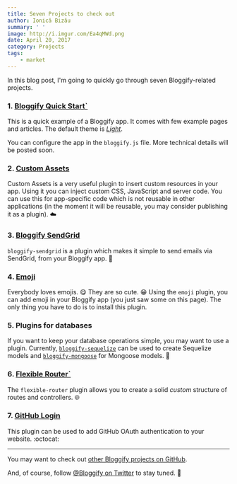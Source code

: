 ```yaml
---
title: Seven Projects to check out
author: Ionică Bizău
summary: ' '
image: http://i.imgur.com/Ea4qMWd.png
date: April 20, 2017
category: Projects
tags:
    - market
---
```


In this blog post, I'm going to quickly go through seven Bloggify-related projects.



### 1. [Bloggify Quick Start`](https://github.com/Bloggify/bloggify-quick-start)

This is a quick example of a Bloggify app. It comes with few example pages and articles. The default theme is [*Light*](https://github.com/BloggifyThemes/light).

You can configure the app in the `bloggify.js` file. More technical details will be posted soon.

### 2. [Custom Assets](https://github.com/Bloggify/custom-assets)

Custom Assets is a very useful plugin to insert custom resources in your app. Using it you can inject custom CSS, JavaScript and server code. You can use this for app-specific code which is not reusable in other applications (in the moment it will be reusable, you may consider publishing it as a plugin). :cloud:

### 3. [Bloggify SendGrid](https://github.com/Bloggify/bloggify-sendgrid)

`bloggify-sendgrid` is a plugin which makes it simple to send emails via SendGrid, from your Bloggify app. :email:

### 4. [Emoji](https://github.com/Bloggify/emoji)

Everybody loves emojis. :yum: They are so cute. :grin: Using the `emoji` plugin, you can add emoji in your Bloggify app (you just saw some on this page). The only thing you have to do is to install this plugin.

### 5. Plugins for databases

If you want to keep your database operations simple, you may want to use a plugin. Currently, [`bloggify-sequelize`](https://github.com/Bloggify/bloggify-sequelize) can be used to create Sequelize models and [`bloggify-mongoose`](https://github.com/Bloggify/bloggify-mongoose) for Mongoose models. :minidisc:

### 6. [Flexible Router`](https://github.com/Bloggify/flexible-router)

The `flexible-router` plugin allows you to create a solid *custom* structure of routes and controllers. :globe_with_meridians:

### 7. [GitHub Login](https://github.com/Bloggify/github-login)

This plugin can be used to add GitHub OAuth authentication to your website. :octocat:

----

You may want to check out [other Bloggify projects on GitHub](https://github.com/BloggifyB).

And, of course, follow [@Bloggify on Twitter](https://twitter.com/Bloggify) to stay tuned. :tokyo_tower:
